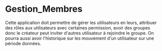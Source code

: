 # Gestion_Membres
Cette application doit permettre de gérer les utilisateurs en leurs, attribuer des rôles aux utilisateurs avec certaines permission, avoir des groupes donc le créateur peut inviter d'autres utilisateur à rejoindre le groupe. On pourra aussi avoir l'historique sur les mouvement d'un utilisateur sur une période données.
